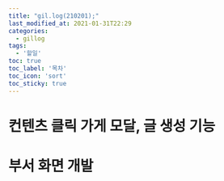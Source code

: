 ```yaml
---
title: "gil.log(210201);"
last_modified_at: 2021-01-31T22:29
categories: 
  - gillog
tags: 
  - '할일'
toc: true
toc_label: '목차'
toc_icon: 'sort'
toc_sticky: true
---
```

# 컨텐츠 클릭 가게 모달, 글 생성 기능
# 부서 화면 개발